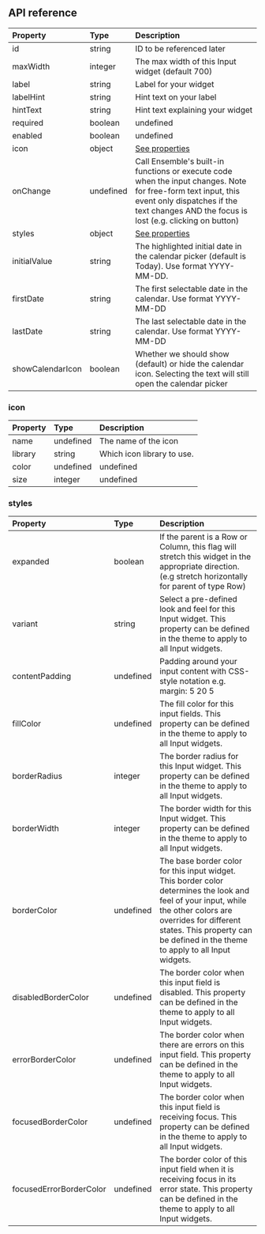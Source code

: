 ## API reference

| Property         | Type      | Description                                                                                                                                                                                              |
| :--------------- | :-------- | :------------------------------------------------------------------------------------------------------------------------------------------------------------------------------------------------------- |
| id               | string    | ID to be referenced later                                                                                                                                                                                |
| maxWidth         | integer   | The max width of this Input widget (default 700)                                                                                                                                                         |
| label            | string    | Label for your widget                                                                                                                                                                                    |
| labelHint        | string    | Hint text on your label                                                                                                                                                                                  |
| hintText         | string    | Hint text explaining your widget                                                                                                                                                                         |
| required         | boolean   | undefined                                                                                                                                                                                                |
| enabled          | boolean   | undefined                                                                                                                                                                                                |
| icon             | object    | [See properties](#icon)                                                                                                                                                                                  |
| onChange         | undefined | Call Ensemble's built-in functions or execute code when the input changes. Note for free-form text input, this event only dispatches if the text changes AND the focus is lost (e.g. clicking on button) |
| styles           | object    | [See properties](#styles)                                                                                                                                                                                |
| initialValue     | string    | The highlighted initial date in the calendar picker (default is Today). Use format YYYY-MM-DD.                                                                                                           |
| firstDate        | string    | The first selectable date in the calendar. Use format YYYY-MM-DD                                                                                                                                         |
| lastDate         | string    | The last selectable date in the calendar. Use format YYYY-MM-DD                                                                                                                                          |
| showCalendarIcon | boolean   | Whether we should show (default) or hide the calendar icon. Selecting the text will still open the calendar picker                                                                                       |

### icon

| Property | Type      | Description                |
| :------- | :-------- | :------------------------- |
| name     | undefined | The name of the icon       |
| library  | string    | Which icon library to use. |
| color    | undefined | undefined                  |
| size     | integer   | undefined                  |

### styles

| Property                | Type      | Description                                                                                                                                                                                                                                    |
| :---------------------- | :-------- | :--------------------------------------------------------------------------------------------------------------------------------------------------------------------------------------------------------------------------------------------- |
| expanded                | boolean   | If the parent is a Row or Column, this flag will stretch this widget in the appropriate direction. (e.g stretch horizontally for parent of type Row)                                                                                           |
| variant                 | string    | Select a pre-defined look and feel for this Input widget. This property can be defined in the theme to apply to all Input widgets.                                                                                                             |
| contentPadding          | undefined | Padding around your input content with CSS-style notation e.g. margin: 5 20 5                                                                                                                                                                  |
| fillColor               | undefined | The fill color for this input fields. This property can be defined in the theme to apply to all Input widgets.                                                                                                                                 |
| borderRadius            | integer   | The border radius for this Input widget. This property can be defined in the theme to apply to all Input widgets.                                                                                                                              |
| borderWidth             | integer   | The border width for this Input widget. This property can be defined in the theme to apply to all Input widgets.                                                                                                                               |
| borderColor             | undefined | The base border color for this input widget. This border color determines the look and feel of your input, while the other colors are overrides for different states. This property can be defined in the theme to apply to all Input widgets. |
| disabledBorderColor     | undefined | The border color when this input field is disabled. This property can be defined in the theme to apply to all Input widgets.                                                                                                                   |
| errorBorderColor        | undefined | The border color when there are errors on this input field. This property can be defined in the theme to apply to all Input widgets.                                                                                                           |
| focusedBorderColor      | undefined | The border color when this input field is receiving focus. This property can be defined in the theme to apply to all Input widgets.                                                                                                            |
| focusedErrorBorderColor | undefined | The border color of this input field when it is receiving focus in its error state. This property can be defined in the theme to apply to all Input widgets.                                                                                   |

